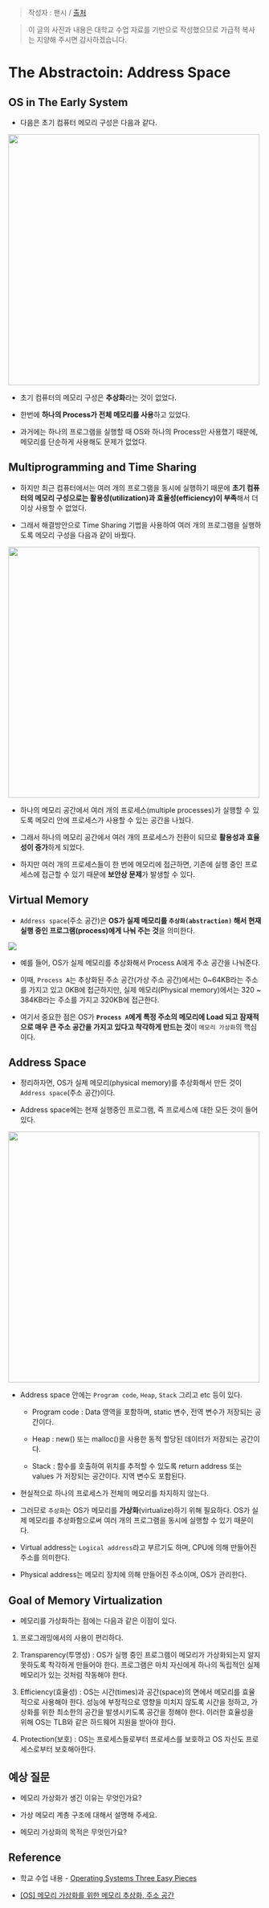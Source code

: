> 작성자 : 팬시 / [출처](https://fancy96.github.io/OS-13-Address-Space/)

> 이 글의 사진과 내용은 대학교 수업 자료를 기반으로 작성했으므로 가급적 복사는 지양해 주시면 감사하겠습니다.

# The Abstractoin: Address Space

## OS in The Early System

* 다음은 초기 컴퓨터 메모리 구성은 다음과 같다.

<img src="img/os-13-address-space-1.png" width="500px">

* 초기 컴퓨터의 메모리 구성은 **추상화**라는 것이 없었다.

* 한번에 **하나의 Process가 전체 메모리를 사용**하고 있었다.

* 과거에는 하나의 프로그램을 실행할 때 OS와 하나의 Process만 사용했기 때문에, 메모리를 단순하게 사용해도 문제가 없었다.

## Multiprogramming and Time Sharing

* 하지만 최근 컴퓨터에서는 여러 개의 프로그램을 동시에 실행하기 때문에 **초기 컴퓨터의 메모리 구성으로는 활용성(utilization)과 효율성(efficiency)이 부족**해서 더 이상 사용할 수 없었다.

* 그래서 해결방안으로 Time Sharing 기법을 사용하여 여러 개의 프로그램을 실행하도록 메모리 구성을 다음과 같이 바꿨다.

<img src="img/os-13-address-space-2.png" width="500px">

* 하나의 메모리 공간에서 여러 개의 프로세스(multiple processes)가 실행할 수 있도록 메모리 안에 프로세스가 사용할 수 있는 공간을 나눴다.

* 그래서 하나의 메모리 공간에서 여러 개의 프로세스가 전환이 되므로 **활용성과 효율성이 증가**하게 되었다.

* 하지만 여러 개의 프로세스들이 한 번에 메모리에 접근하면, 기존에 실행 중인 프로세스에 접근할 수 있기 때문에 **보안상 문제**가 발생할 수 있다.

## Virtual Memory

* `Address space`(주소 공간)은 **OS가 실제 메모리를 `추상화(abstraction)` 해서 현재 실행 중인 프로그램(process)에게 나눠 주는 것**을 의미한다.

![](/OS/img/os-13-address-space-3.png)

* 예를 들어, OS가 실제 메모리를 추상화해서 Process A에게 주소 공간을 나눠준다.

* 이때, `Process A`는 추상화된 주소 공간(가상 주소 공간)에서는 0~64KB라는 주소를 가지고 있고 0KB에 접근하지만, 실제 메모리(Physical memory)에서는 320 ~ 384KB라는 주소를 가지고 320KB에 접근한다.

* 여기서 중요한 점은 OS가 **`Process A`에게 특정 주소의 메모리에 Load 되고 잠재적으로 매우 큰 주소 공간을 가지고 있다고 착각하게 만드는 것**이 `메모리 가상화`의 핵심이다.

## Address Space

* 정리하자면, OS가 실제 메모리(physical memory)를 추상화해서 만든 것이 `Address space`(주소 공간)이다.

* Address space에는 현재 실행중인 프로그램, 즉 프로세스에 대한 모든 것이 들어있다.

<img src="img/os-13-address-space-4.png" width="500px">

* Address space 안에는 `Program code`, `Heap`, `Stack` 그리고 etc 등이 있다.

    * Program code : Data 영역을 포함하며, static 변수, 전역 변수가 저장되는 공간이다.

    * Heap : new() 또는 malloc()을 사용한 동적 할당된 데이터가 저장되는 공간이다.

    * Stack : 함수를 호출하여 위치를 추적할 수 있도록 return address 또는 values 가 저장되는 공간이다. 지역 변수도 포함된다.

* 현실적으로 하나의 프로세스가 전체의 메모리를 차지하지 않는다.

* 그러므로 `추상화`는 OS가 메모리를 **가상화**(virtualize)하기 위해 필요하다. OS가 실제 메모리를 추상화함으로써 여러 개의 프로그램을 동시에 실행할 수 있기 때문이다.

* Virtual address는 `Logical address`라고 부르기도 하며, CPU에 의해 만들어진 주소를 의미한다.

* Physical address는 메모리 장치에 의해 만들어진 주소이며, OS가 관리한다.

## Goal of Memory Virtualization

* 메모리를 가상화하는 점에는 다음과 같은 이점이 있다.

1. 프로그래밍에서의 사용이 편리하다.

2. Transparency(투명성) : OS가 실행 중인 프로그램이 메모리가 가상화되는지 알지 못하도록 착각하게 만들어야 한다. 프로그램은 마치 자신에게 하나의 독립적인 실제 메모리가 있는 것처럼 작동해야 한다.

3. Efficiency(효율성) : OS는 시간(times)과 공간(space)의 면에서 메모리를 효율적으로 사용해야 한다. 성능에 부정적으로 영향을 미치지 않도록 시간을 정하고, 가상화를 위한 최소한의 공간을 발생시키도록 공간을 정해야 한다. 이러한 효율성을 위해 OS는 TLB와 같은 하드웨어 지원을 받아야 한다.

4. Protection(보호) : OS는 프로세스들로부터 프로세스를 보호하고 OS 자신도 프로세스로부터 보호해아한다.

## 예상 질문

* 메모리 가상화가 생긴 이유는 무엇인가요?

* 가상 메모리 계층 구조에 대해서 설명해 주세요.

* 메모리 가상화의 목적은 무엇인가요?

## Reference

* 학교 수업 내용 - [Operating Systems Three Easy Pieces](https://www.amazon.com/Operating-Systems-Three-Easy-Pieces/dp/198508659X)

* [[OS] 메모리 가상화를 위한 메모리 추상화, 주소 공간](https://icksw.tistory.com/129)
